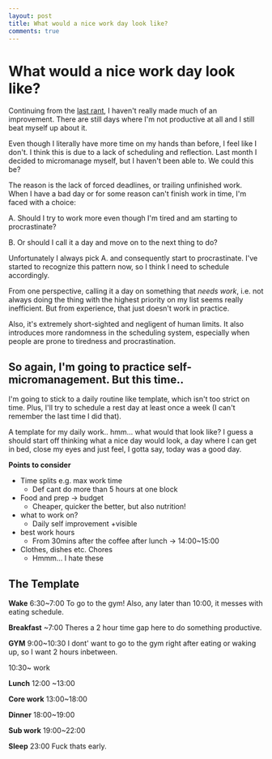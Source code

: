 ```yaml
---
layout: post
title: What would a nice work day look like?
comments: true
---
```


# What would a nice work day look like?

Continuing from the [last rant](../2019-11-29-productivity_and_motivation/), I haven't really made much of an improvement. There are still days where I'm not productive at all and I still beat myself up about it.

Even though I literally have more time on my hands than before, I feel like I don't. I think this is due to a lack of scheduling and reflection. Last month I decided to micromanage myself, but I haven't been able to. We could this be?

The reason is the lack of forced deadlines, or trailing unfinished work. When I have a bad day or for some reason can't finish work in time, I'm faced with a choice:

A. Should I try to work more even though I'm tired and am starting to procrastinate?

B. Or should I call it a day and move on to the next thing to do?

Unfortunately I always pick A. and consequently start to procrastinate. I've started to recognize this pattern now, so I think I need to schedule accordingly.

From one perspective, calling it a day on something that *needs work*, i.e. not always doing the thing with the highest priority on my list seems really inefficient. But from experience, that just doesn't work in practice. 

Also, it's extremely short-sighted and negligent of human limits. It also introduces more randomness in the scheduling system, especially when people are prone to tiredness and procrastination. 

## So again, I'm going to practice self-micromanagement. But this time..

I'm going to stick to a daily routine like template, which isn't too strict on time. Plus, I'll try to schedule a rest day at least once a week (I can't remember the last time I did that).

A template for my daily work.. hmm... what would that look like? I guess a should start off thinking what a nice day would look, a day where I can get in bed, close my eyes and just feel, I gotta say, today was a good day.

**Points to consider**

- Time splits e.g. max work time
  - Def cant do more than 5 hours at one block
- Food and prep → budget
  - Cheaper, quicker the better, but also nutrition!
- what to work on?
  - Daily self improvement +visible
- best work hours
  - From 30mins after the coffee after lunch -> 14:00~15:00
- Clothes, dishes etc. Chores
  - Hmmm... I hate these

## The Template

**Wake** 6:30~7:00
To go to the gym!
Also, any later than 10:00, it messes with eating schedule.

**Breakfast** ~7:00
Theres a 2 hour time gap here to do something productive.

**GYM** 9:00~10:30
I dont' want to go to the gym right after eating or waking up, so I want 2 hours inbetween.

10:30~ work

**Lunch** 12:00 ~13:00

**Core work** 13:00~18:00

**Dinner** 18:00~19:00

**Sub work** 19:00~22:00

**Sleep** 23:00
Fuck thats early.